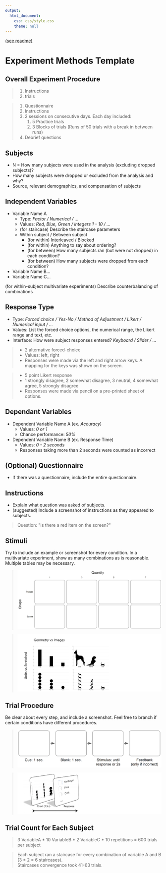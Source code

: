 ```yaml
---
output:
  html_document:
    css: css/style.css
    theme: null
---
```

[(see readme)](http://steveharoz.com/public/experimentmethods/Readme.html)

# Experiment Methods Template


## **Overall Experiment Procedure** 

> 1. Instructions
> 2. trials

> 1. Questionnaire
> 1. Instructions 
> 1. 2 sessions on consecutive days. Each day included:
>     1. 5 Practice trials
>     1. 3 Blocks of trials (Runs of 50 trials with a break in between runs)
> 1. Debrief questions

## **Subjects**  

* N = How many subjects were used in the analysis (excluding dropped subjects)?  
* How many subjects were dropped or excluded from the analysis and why?  
* Source, relevant demographics, and compensation of subjects

## **Independent Variables**  

* Variable Name A
    * Type: *Factor / Numerical / ...*
    * Values: *Red, Blue, Green / integers 1 - 10 / ...*
    * (for staircase) Describe the staircase parameters
    * Within subject / Between subject
        * (for within) Interleaved / Blocked
        * (for within) Anything to say about ordering?
        * (for between) How many subjects ran (but were not dropped) in each condition?
        * (for between) How many subjects were dropped from each condition?
* Variable Name B...
* Variable Name C...

(for within-subject multivariate experiments) Describe counterbalancing of combinations

## **Response Type**  

* Type: *Forced choice / Yes-No / Method of Adjustment / Likert / Numerical input / ...*
* Values: List the forced choice options, the numerical range, the Likert range and text, etc.
* Interface: How were subject responses entered? *Keyboard / Slider / ...*

> * 2 alternative forced-choice
> * Values: left, right
> * Responses were made via the left and right arrow keys. A mapping for the keys was shown on the screen.
        
> * 5 point Likert response
> * 1 strongly disagree, 2 somewhat disagree, 3 neutral, 4 somewhat agree, 5 strongly disagree
> * Responses were made via pencil on a pre-printed sheet of options.

## **Dependant Variables**

* Dependent Variable Name A (ex. *Accuracy*)
    * Values: *0 or 1*
    * Chance performance: *50%*
* Dependent Variable Name B (ex. Response Time)
    * Values: *0 - 2 seconds*
    * Responses taking more than 2 seconds were counted as incorrect

## **(Optional) Questionnaire**

* If there was a questionnaire, include the entire questionnaire.

## **Instructions**  

* Explain what question was asked of subjects.  
* (suggested) Include a screenshot of instructions as they appeared to subjects.

> Question: "Is there a red item on the screen?"

## **Stimuli**  
Try to include an example or screenshot for every condition. In a multivariate experiment, show as many combinations as is reasonable. Multiple tables may be necessary.

> ![](images/example_conditions.png)

> ![](images/example_conditions_isotype.png)

## **Trial Procedure**  
Be clear about every step, and include a screenshot. Feel free to branch if certain conditions have different procedures.

> ![](images/example_trial_procedure.png)

> ![](images/example_trial_procedure_isotype.png)


## **Trial Count for Each Subject**

> 3 VariableA * 10 VariableB * 2 VariableC * 10 repetitions = 600 trials per subject 

> Each subject ran a staircase for every combination of variable A and B (3 * 2 = 6 staircases).  
> Staircases convergence took 41-63 trials.
